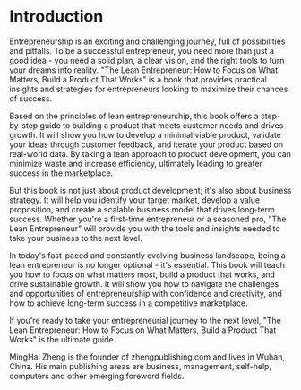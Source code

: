 # Introduction

Entrepreneurship is an exciting and challenging journey, full of possibilities and pitfalls. To be a successful entrepreneur, you need more than just a good idea - you need a solid plan, a clear vision, and the right tools to turn your dreams into reality. "The Lean Entrepreneur: How to Focus on What Matters, Build a Product That Works" is a book that provides practical insights and strategies for entrepreneurs looking to maximize their chances of success.

Based on the principles of lean entrepreneurship, this book offers a step-by-step guide to building a product that meets customer needs and drives growth. It will show you how to develop a minimal viable product, validate your ideas through customer feedback, and iterate your product based on real-world data. By taking a lean approach to product development, you can minimize waste and increase efficiency, ultimately leading to greater success in the marketplace.

But this book is not just about product development; it's also about business strategy. It will help you identify your target market, develop a value proposition, and create a scalable business model that drives long-term success. Whether you're a first-time entrepreneur or a seasoned pro, "The Lean Entrepreneur" will provide you with the tools and insights needed to take your business to the next level.

In today's fast-paced and constantly evolving business landscape, being a lean entrepreneur is no longer optional - it's essential. This book will teach you how to focus on what matters most, build a product that works, and drive sustainable growth. It will show you how to navigate the challenges and opportunities of entrepreneurship with confidence and creativity, and how to achieve long-term success in a competitive marketplace.

If you're ready to take your entrepreneurial journey to the next level, "The Lean Entrepreneur: How to Focus on What Matters, Build a Product That Works" is the ultimate guide.

MingHai Zheng is the founder of zhengpublishing.com and lives in Wuhan, China. His main publishing areas are business, management, self-help, computers and other emerging foreword fields.
